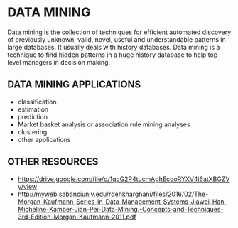 # DATA MINING

Data mining is the collection of techniques for efficient automated discovery of
previously unknown, valid, novel, useful and understandable patterns in
large databases. It usually deals with history databases. 
Data mining is a technique to find hidden patterns in a huge history
database to help top level managers in decision making. 

## DATA MINING APPLICATIONS

- classification
- estimation
- prediction
- Market basket analysis or association rule mining analyses 
- clustering
- other applications

## OTHER RESOURCES
- https://drive.google.com/file/d/1qcG2P4tucmAghEcooRYXV4i6atXBGZVy/view
- http://myweb.sabanciuniv.edu/rdehkharghani/files/2016/02/The-Morgan-Kaufmann-Series-in-Data-Management-Systems-Jiawei-Han-Micheline-Kamber-Jian-Pei-Data-Mining.-Concepts-and-Techniques-3rd-Edition-Morgan-Kaufmann-2011.pdf
